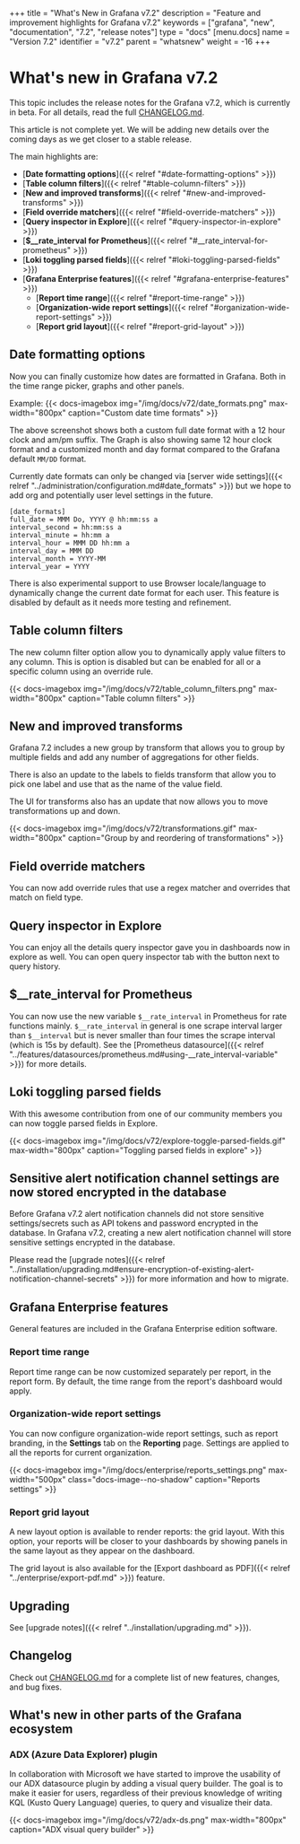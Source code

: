 +++
title = "What's New in Grafana v7.2"
description = "Feature and improvement highlights for Grafana v7.2"
keywords = ["grafana", "new", "documentation", "7.2", "release notes"]
type = "docs"
[menu.docs]
name = "Version 7.2"
identifier = "v7.2"
parent = "whatsnew"
weight = -16
+++

# What's new in Grafana v7.2

This topic includes the release notes for the Grafana v7.2, which is currently in beta. For all details, read the full [CHANGELOG.md](https://github.com/grafana/grafana/blob/master/CHANGELOG.md).

This article is not complete yet. We will be adding new details over the coming days as we get closer to a stable
release.

The main highlights are:

- [**Date formatting options**]({{< relref "#date-formatting-options" >}})
- [**Table column filters**]({{< relref "#table-column-filters" >}})
- [**New and improved transforms**]({{< relref "#new-and-improved-transforms" >}})
- [**Field override matchers**]({{< relref "#field-override-matchers" >}})
- [**Query inspector in Explore**]({{< relref "#query-inspector-in-explore" >}})
- [**$__rate_interval for Prometheus**]({{< relref "#__rate_interval-for-prometheus" >}})
- [**Loki toggling parsed fields**]({{< relref "#loki-toggling-parsed-fields" >}})
- [**Grafana Enterprise features**]({{< relref "#grafana-enterprise-features" >}})
  - [**Report time range**]({{< relref "#report-time-range" >}})
  - [**Organization-wide report settings**]({{< relref "#organization-wide-report-settings" >}})
  - [**Report grid layout**]({{< relref "#report-grid-layout" >}})

## Date formatting options

Now you can finally customize how dates are formatted in Grafana. Both in the time range picker, graphs and other panels.

Example:
{{< docs-imagebox img="/img/docs/v72/date_formats.png" max-width="800px" caption="Custom date time formats" >}}

The above screenshot shows both a custom full date format with a 12 hour clock and am/pm suffix. The Graph is also
showing same 12 hour clock format and a customized month and day format compared to the Grafana default `MM/DD` format.

Currently date formats can only be changed via [server wide settings]({{< relref
"../administration/configuration.md#date_formats" >}}) but we hope to add org and potentially user level
settings in the future.

```
[date_formats]
full_date = MMM Do, YYYY @ hh:mm:ss a
interval_second = hh:mm:ss a
interval_minute = hh:mm a
interval_hour = MMM DD hh:mm a
interval_day = MMM DD
interval_month = YYYY-MM
interval_year = YYYY
```

There is also experimental support to use Browser locale/language to dynamically change the current date format
for each user. This feature is disabled by default as it needs more testing and refinement.

## Table column filters

The new column filter option allow you to dynamically apply value filters to any column. This is option is disabled but
can be enabled for all or a specific column using an override rule.

{{< docs-imagebox img="/img/docs/v72/table_column_filters.png" max-width="800px" caption="Table column filters" >}}

## New and improved transforms

Grafana 7.2 includes a new group by transform that allows you to group by multiple fields and add any number of aggregations for other fields.

There is also an update to the labels to fields transform that allow you to pick one label and use that as the name of the value field.

The UI for transforms also has an update that now allows you to move transformations up and down.

{{< docs-imagebox img="/img/docs/v72/transformations.gif" max-width="800px" caption="Group by and reordering of transformations" >}}

## Field override matchers

You can now add override rules that use a regex matcher and overrides that match on field type.

## Query inspector in Explore

You can enjoy all the details query inspector gave you in dashboards now in explore as well. You can open query inspector tab with the button next to query history.

## $__rate_interval for Prometheus

You can now use the new variable `$__rate_interval` in Prometheus for rate functions mainly. `$__rate_interval` in general is one scrape interval larger than `$__interval` but is never smaller than four times the scrape interval (which is 15s by default). See the [Prometheus datasource]({{< relref "../features/datasources/prometheus.md#using-__rate_interval-variable" >}}) for more details.

## Loki toggling parsed fields

With this awesome contribution from one of our community members you can now toggle parsed fields in Explore.

{{< docs-imagebox img="/img/docs/v72/explore-toggle-parsed-fields.gif" max-width="800px" caption="Toggling parsed fields in explore" >}} 

## Sensitive alert notification channel settings are now stored encrypted in the database

Before Grafana v7.2 alert notification channels did not store sensitive settings/secrets such as API tokens and password encrypted in the database. In Grafana v7.2, creating a new alert notification channel will store sensitive settings encrypted in the database.

Please read the [upgrade notes]({{< relref "../installation/upgrading.md#ensure-encryption-of-existing-alert-notification-channel-secrets" >}}) for more information and how to migrate.

## Grafana Enterprise features

General features are included in the Grafana Enterprise edition software.

### Report time range

Report time range can be now customized separately per report, in the report form. By default, the time range from the report's dashboard would apply.

### Organization-wide report settings

You can now configure organization-wide report settings, such as report branding, in the **Settings** tab on the **Reporting** page. Settings are applied to all the reports for current organization.

{{< docs-imagebox img="/img/docs/enterprise/reports_settings.png" max-width="500px" class="docs-image--no-shadow" caption="Reports settings" >}}

### Report grid layout

A new layout option is available to render reports: the grid layout. With this option, your reports will be closer to your dashboards by showing panels in the same layout as they appear on the dashboard. 

The grid layout is also available for the [Export dashboard as PDF]({{< relref "../enterprise/export-pdf.md" >}}) feature. 

## Upgrading

See [upgrade notes]({{< relref "../installation/upgrading.md" >}}).

## Changelog

Check out [CHANGELOG.md](https://github.com/grafana/grafana/blob/master/CHANGELOG.md) for a complete list of new features, changes, and bug fixes.

## What's new in other parts of the Grafana ecosystem

### ADX (Azure Data Explorer) plugin
In collaboration with Microsoft we have started to improve the usability of our ADX datasource plugin by adding a visual query builder. The goal is to make it easier for users, regardless of their previous knowledge of writing KQL (Kusto Query Language) queries, to query and visualize their data.

{{< docs-imagebox img="/img/docs/v72/adx-ds.png" max-width="800px" caption="ADX visual query builder" >}}
